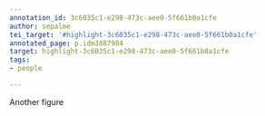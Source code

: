 ```yaml
---
annotation_id: 3c6035c1-e298-473c-aee0-5f661b0a1cfe
author: sepalme
tei_target: '#highlight-3c6035c1-e298-473c-aee0-5f661b0a1cfe'
annotated_page: p.idm3887984
target: highlight-3c6035c1-e298-473c-aee0-5f661b0a1cfe
tags:
- people

---
```

Another figure
